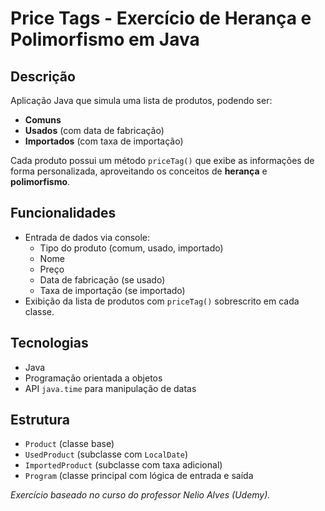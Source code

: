 # Price Tags - Exercício de Herança e Polimorfismo em Java

## Descrição
Aplicação Java que simula uma lista de produtos, podendo ser:
- **Comuns**
- **Usados** (com data de fabricação)
- **Importados** (com taxa de importação)

Cada produto possui um método `priceTag()` que exibe as informações de forma personalizada, aproveitando os conceitos de **herança** e **polimorfismo**.

## Funcionalidades
- Entrada de dados via console:
  - Tipo do produto (comum, usado, importado)
  - Nome
  - Preço
  - Data de fabricação (se usado)
  - Taxa de importação (se importado)
- Exibição da lista de produtos com `priceTag()` sobrescrito em cada classe.

## Tecnologias
- Java
- Programação orientada a objetos
- API `java.time` para manipulação de datas

## Estrutura
- `Product` (classe base)
- `UsedProduct` (subclasse com `LocalDate`)
- `ImportedProduct` (subclasse com taxa adicional)
- `Program` (classe principal com lógica de entrada e saída

*Exercício baseado no curso do professor Nelio Alves (Udemy).*
